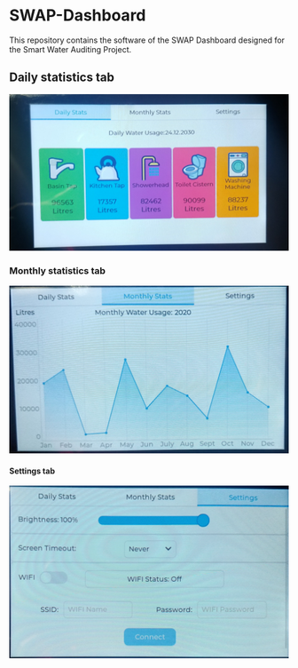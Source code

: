 # SWAP-Dashboard

This repository contains the software of the SWAP Dashboard designed for the Smart Water Auditing Project. 




## Daily statistics tab
![Daily statistics tab](https://github.com/epichl25/SWAP-Dashboard/blob/main/Dashboard%20photos/tab%201.jpg)

### Monthly statistics tab
![Daily statistics tab](https://github.com/epichl25/SWAP-Dashboard/blob/main/Dashboard%20photos/tab%202.jpg)

#### Settings tab
![Settings tab](https://github.com/epichl25/SWAP-Dashboard/blob/main/Dashboard%20photos/tab%203.jpg)
